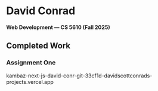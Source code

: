 # David Conrad  
**Web Development — CS 5610 (Fall 2025)**

## Completed Work

### Assignment One  
kambaz-next-js-david-conr-git-33cf1d-davidscottconrads-projects.vercel.app